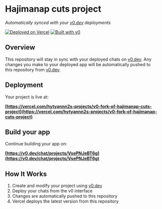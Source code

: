 # Hajimanap cuts project

*Automatically synced with your [v0.dev](https://v0.dev) deployments*

[![Deployed on Vercel](https://img.shields.io/badge/Deployed%20on-Vercel-black?style=for-the-badge&logo=vercel)](https://vercel.com/hytyannn2s-projects/v0-fork-of-hajimanap-cuts-project)
[![Built with v0](https://img.shields.io/badge/Built%20with-v0.dev-black?style=for-the-badge)](https://v0.dev/chat/projects/VsePNJeBT6g)

## Overview

This repository will stay in sync with your deployed chats on [v0.dev](https://v0.dev).
Any changes you make to your deployed app will be automatically pushed to this repository from [v0.dev](https://v0.dev).

## Deployment

Your project is live at:

**[https://vercel.com/hytyannn2s-projects/v0-fork-of-hajimanap-cuts-project](https://vercel.com/hytyannn2s-projects/v0-fork-of-hajimanap-cuts-project)**

## Build your app

Continue building your app on:

**[https://v0.dev/chat/projects/VsePNJeBT6g](https://v0.dev/chat/projects/VsePNJeBT6g)**

## How It Works

1. Create and modify your project using [v0.dev](https://v0.dev)
2. Deploy your chats from the v0 interface
3. Changes are automatically pushed to this repository
4. Vercel deploys the latest version from this repository

